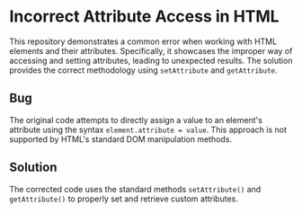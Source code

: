 # Incorrect Attribute Access in HTML
This repository demonstrates a common error when working with HTML elements and their attributes.  Specifically, it showcases the improper way of accessing and setting attributes, leading to unexpected results. The solution provides the correct methodology using `setAttribute` and `getAttribute`.

## Bug
The original code attempts to directly assign a value to an element's attribute using the syntax `element.attribute = value`. This approach is not supported by HTML's standard DOM manipulation methods.

## Solution
The corrected code uses the standard methods `setAttribute()` and `getAttribute()` to properly set and retrieve custom attributes.